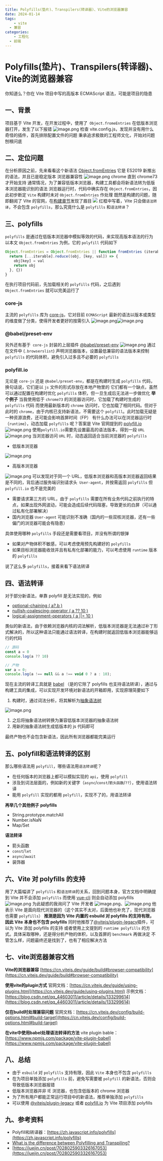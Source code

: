 ```yaml
---
title: Polyfills(垫片)、Transpilers(转译器)、Vite的浏览器兼容
date: 2024-01-14
tags:
	- vite
  - 兼容
categories:
	- 工程化
  - 前端
---
```

# Polyfills(垫片)、Transpilers(转译器)、Vite的浏览器兼容

你知道么？你在 Vite 项目中写的高版本 ECMAScript 语法，可能是项目的隐患
## 一、背景
项目基于 Vite 开发，在开发过程中，使用了` Object.fromeEntries`
在低版本浏览器打开，发生了以下报错
![image.png](./1705209533931-0.png)
检查 vite.config.js，发现并没有用什么奇怪的插件，首先排除配置文件的问题
秉承追求极致的工程师文化，开始对问题刨根问底
## 二、定位问题
在分析原因之前，先来看看这个新语法 [Object.fromEntries](https://developer.mozilla.org/zh-CN/docs/Web/JavaScript/Reference/Global_Objects/Object/fromEntries)
它是 ES2019 新推出的语法，并且已是稳定版本
浏览器兼容性 
![image.png](./1705209533931-1.png)
chrome 直到 chrome73 才开始支持
通常情况，为了兼容低版本浏览器，构建工具都会将新语法转为低版本浏览器能识别的语法
浏览器运行时，代码中确实存在 `Object.fromEntries`，因此初步断定 `Vite` 构建时未对 `Object.fromEntries` 作处理
既然是构建的问题，随即翻阅了 Vite 的官网，在[构建章节](https://cn.vitejs.dev/guide/build#browser-compatibility)发现了眉目 ![](./1705209533931-2.png)
红框中写着，Vite 只会做`语法转译`，不会包含 `polyfills`，那么究竟什么是 `polyfills` 和`语法转译`？
## 三、polyfills
`polyfills` 是通过在低版本浏览器中模拟等效的代码，来实现高版本语法的行为
以本文 `Object.fromEntries` 为例，它的 `polyfill` 代码如下
```javascript
Object.fromEntries = Object.fromEntries || function fromEntries (iterable) {
  return [...iterable].reduce((obj, [key, val]) => {
    obj[key] = val
    return obj
  }, {})
}
```
在执行项目代码前，先加载相关的 `polyfills` 代码，之后遇到 `Object.fromEntries` 就可以完美运行了
### core-js
主流的 `polyfills` 库为 [core-js](https://github.com/zloirock/core-js)，它对目前 `ECMAScript` 最新的语法以版本或类型的维度做了分类，使得开发者更好的按需引入
![image.png](./1705209533931-3.png)![image.png](./1705209533931-4.png)
### @babel/preset-env
另外还有基于` core-js` 封装的上层插件 [@babel/preset-env](https://babeljs.io/docs/babel-preset-env)
![image.png](./1705209533931-5.png)
通过在文件中 (`.browserslist`) 声明浏览器版本，设置最低兼容的语法版本来控制 `polyfills` 的代码体积，避免引入过多且不必要的 `polyfills`
### polyfill.io
无论是 `core-js` 还是 `@babel/preset-env`，都是在构建时生成 `polyfills` 代码，换句话说，它们是以 `js` 文件的形式存放在本地产物里的
它们都有一个缺点，虽然可以通过配置在构建时优化 `polyfills` 体积，但一旦生成后无法进一步做优化
**举个例子**
当我使用低于 `chrome73` 的浏览器访问时，它加载了构建时生成的 `polyfills` 代码
而使用最新版本的 `chrome` 访问时，它也加载了相同代码。但对于此时的 `chrome`，由于内核已支持新语法，不需要这个 `polyfill`。此时加载无疑是一种资源浪费，还可能会影响首屏时间（FP）
有什么办法可以在浏览器运行时（`runtime`），动态加载 `polyfills` 呢？答案是 Vite 官网提到的 [polyfill.io](https://polyfill.io/)
![image.png](./1705209533931-6.png)
使用` polyfill.io `需要先设置最高的语法版本，得到一段 `URL`
![image.png](./1705209533931-7.png)
当浏览器访问 `URL` 时，动态返回适合当前浏览器的 `polyfills`

- 低版本浏览器

![image.png](./1705209533931-8.png)

- 高版本浏览器

![image.png](./1705209533931-9.png)
可以发现对于同一个 URL，低版本浏览器和高版本浏览器返回结果是不同的，背后通过服务端识别请求头` User-agent`，并按需返回 `polyfills`
但 `polyfill.io` 也不是完美的

- 需要请求第三方的 URL，由于 `polyfills` 需要在所有业务代码之前执行的特点，如果出现外网波动，可能会造成后续代码阻塞，导致更长的白屏（可以通过私有化部署解决）
- 国内浏览器 `User-agent` 可能识别不准确（国内的一些双核浏览器，还有一些偏门的浏览器可能会有隐患）

具体使用哪种 `polyfills` 手段还是需要看项目，并没有所谓的银弹

- 如果对产物体积不敏感，可以考虑使用预先构建好的 `polyfills`
- 如果目标浏览器能收敛并且有私有化部署的能力，可以考虑使用 `runtime` 版本的 `polyfills`

说了这么多 `polyfills`，接着来看下语法转译
## 四、语法转译
对于部分新语法，单靠 polyfill 是无法实现的，例如

- [optional-chaining ( a?.b )](https://babeljs.io/docs/babel-plugin-transform-optional-chaining)
- [nullish-coalescing-operator ( a ?? 10 )](https://babeljs.io/docs/babel-plugin-transform-nullish-coalescing-operator)
- [logical-assignment-operators ( a ||= 10 )](https://babeljs.io/docs/babel-plugin-transform-logical-assignment-operators)

类似的新语法，由于依赖浏览器内核的词法解析，低版本浏览器是无法通过补丁形式解决的，所以这种语法只能通过语法转译，在构建时就返回低版本浏览器能够运行的代码
```javascript
// 源码
const a = 0
console.log(a ?? 10)

// 产物
var a = 0;
console.log(a !== null && a !== void 0 ? a : 10);
```
现在主流的转译工具就是 [babel](https://babeljs.io/) （是的它除了 polyfills 也支持语法转译），通过与构建工具的集成，可以实现开发环境对新语法的开箱即用，实现原理简要如下

1. 构建时，通过词法分析，将其解析为[抽象语法树](https://zh.wikipedia.org/wiki/%E6%8A%BD%E8%B1%A1%E8%AA%9E%E6%B3%95%E6%A8%B9)

![image.png](./1705209533931-10.png)

1. 之后将抽象语法树转换为兼容低版本浏览器的抽象语法树
2. 用新的抽象语法树生成低版本的 js 代码即可

最终产物也不会包含新语法，因此所有浏览器都能完美运行
## 五、polyfill和语法转译的区别
那么哪些语法用 `polyfill`，哪些语法用`语法转译`呢？

- 在任何版本的浏览器上都可以模拟实现的 `api`，使用 `polyfill`
- 涉及到词法层面的，例如新的关键字（`async`/`const`/`箭头函数`/`??`），使用语法转译
- 能用 `polyfill` 实现的都用 `polyfill`，实现不了的，用语法转译

**再举几个其他例子**
**polyfills**

- String.prototype.matchAll
- Number.isNaN
- Map/Set

**语法转译**

- 箭头函数
- `const`/`let`
- `async`/`await`
- 装饰器
## 六、Vite 对 polyfills 的支持
用了大篇幅讲了 `polyfills` 和`语法转译`的关系，回到问题本身，官方文档中明确提到 Vite 并不会添加 `polyfills`
而使用 [vue-cli](https://cli.vuejs.org/zh/guide/browser-compatibility.html#browserslist) 则会自动添加 polyfills
![image.png](./1705209533931-11.png)
为此疑惑的我询问了 Vite 开发者
![image.png](./1705209533931-12.png)、![image.png](./1705209533931-13.png)
他表示 Vite 是面向现代浏览器的（这个其实不太对，后面他也补充了，现代浏览器也需要 `polyfills`）
**推测是因为 Vite 内置的 esbuild 对 polyfills 的支持有限，因此 Vite 本身也不包含 polyfills**
同时他推荐了[@vitejs/plugin-legacy](https://github.com/vitejs/vite/tree/main/packages/plugin-legacy#polyfill-specifiers)插件，可以为 Vite 添加 polyfills 的支持
或者使用上文提到的 `runtime polyfills` 的方式。具体采取哪种，还是得分析产物的体积，以及首屏的 `benchmark` 再做决定
不管怎么样，问题最终还是找到了，也有了相应解决方法
## 七、vite浏览器兼容文档
**Vite的浏览器兼容**
[https://cn.vitejs.dev/guide/build#browser-compatibility](https://cn.vitejs.dev/guide/build#browser-compatibility)

**使用vite的plugin方式**
官网文档：[https://cn.vitejs.dev/guide/using-plugins.html](https://cn.vitejs.dev/guide/using-plugins.html)
示例文档：[https://blog.csdn.net/qq_44603011/article/details/133299614](https://blog.csdn.net/qq_44603011/article/details/133299614)

**仅在build时处理兼容问题**
官网文档：[https://cn.vitejs.dev/config/build-options.html#build-target](https://cn.vitejs.dev/config/build-options.html#build-target)

**在vite中使用babel处理语法转译的方法**
vite plugin bable：[https://www.npmjs.com/package/vite-plugin-babel](https://www.npmjs.com/package/vite-plugin-babel)
## 八、总结

- 由于 `esbuild` 对 `polyfills` 支持有限，因此 `Vite` 本身也不包含 `polyfills`
- 在为项目单独添加 `polyfills` 前，避免写需要被 `polyfill` 的新语法，否则会导致低版本浏览器报错
- 低版本浏览器并非 IE 浏览器，也包含低版本的 chrome 浏览器
- 为了所有用户都能正常运行项目中的新语法，推荐单独添加 `polyfills`
- 可以使用 [@vitejs/plugin-legacy](https://github.com/vitejs/vite/tree/main/packages/plugin-legacy#polyfill-specifiers) 或者 [polyfill.io](https://polyfill.io/) 为 Vite 项目添加 polyfills
## 九、参考资料

- Polyfill和转译器：[https://zh.javascript.info/polyfills](https://zh.javascript.info/polyfills)
- [What is the difference between Polyfilling and Transpiling?](https://javascript.plainenglish.io/do-you-know-the-differences-between-polyfilling-and-transpiling-17b82e2053f6)
- [https://juejin.cn/post/7028025903326167053](https://juejin.cn/post/7028025903326167053)
